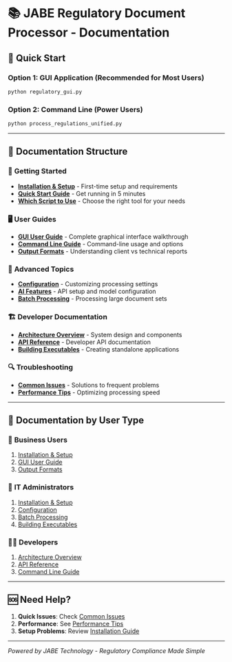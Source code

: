# 📚 JABE Regulatory Document Processor - Documentation

## 🚀 Quick Start

### Option 1: GUI Application (Recommended for Most Users)
```bash
python regulatory_gui.py
```

### Option 2: Command Line (Power Users)
```bash
python process_regulations_unified.py
```

---

## 📖 Documentation Structure

### 🎯 **Getting Started**
- **[Installation & Setup](./01_INSTALLATION.md)** - First-time setup and requirements
- **[Quick Start Guide](./02_QUICK_START.md)** - Get running in 5 minutes
- **[Which Script to Use](./03_WHICH_SCRIPT.md)** - Choose the right tool for your needs

### 🖥️ **User Guides**
- **[GUI User Guide](./04_GUI_GUIDE.md)** - Complete graphical interface walkthrough
- **[Command Line Guide](./05_CLI_GUIDE.md)** - Command-line usage and options
- **[Output Formats](./06_OUTPUT_FORMATS.md)** - Understanding client vs technical reports

### 🔧 **Advanced Topics**
- **[Configuration](./07_CONFIGURATION.md)** - Customizing processing settings
- **[AI Features](./08_AI_FEATURES.md)** - API setup and model configuration
- **[Batch Processing](./09_BATCH_PROCESSING.md)** - Processing large document sets

### 🏗️ **Developer Documentation**
- **[Architecture Overview](./10_ARCHITECTURE.md)** - System design and components
- **[API Reference](./11_API_REFERENCE.md)** - Developer API documentation
- **[Building Executables](./12_BUILD_GUIDE.md)** - Creating standalone applications

### 🔍 **Troubleshooting**
- **[Common Issues](./13_TROUBLESHOOTING.md)** - Solutions to frequent problems
- **[Performance Tips](./14_PERFORMANCE.md)** - Optimizing processing speed

---

## 🎯 Documentation by User Type

### 👤 **Business Users**
1. [Installation & Setup](./01_INSTALLATION.md)
2. [GUI User Guide](./04_GUI_GUIDE.md)
3. [Output Formats](./06_OUTPUT_FORMATS.md)

### 💼 **IT Administrators**
1. [Installation & Setup](./01_INSTALLATION.md)
2. [Configuration](./07_CONFIGURATION.md)
3. [Batch Processing](./09_BATCH_PROCESSING.md)
4. [Building Executables](./12_BUILD_GUIDE.md)

### 👨‍💻 **Developers**
1. [Architecture Overview](./10_ARCHITECTURE.md)
2. [API Reference](./11_API_REFERENCE.md)
3. [Command Line Guide](./05_CLI_GUIDE.md)

---

## 🆘 Need Help?

1. **Quick Issues**: Check [Common Issues](./13_TROUBLESHOOTING.md)
2. **Performance**: See [Performance Tips](./14_PERFORMANCE.md)
3. **Setup Problems**: Review [Installation Guide](./01_INSTALLATION.md)

---

*Powered by JABE Technology - Regulatory Compliance Made Simple*